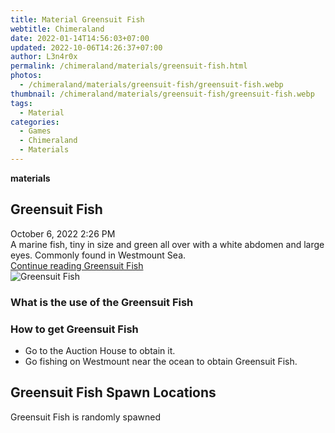 ```yaml
---
title: Material Greensuit Fish
webtitle: Chimeraland
date: 2022-01-14T14:56:03+07:00
updated: 2022-10-06T14:26:37+07:00
author: L3n4r0x
permalink: /chimeraland/materials/greensuit-fish.html
photos:
  - /chimeraland/materials/greensuit-fish/greensuit-fish.webp
thumbnail: /chimeraland/materials/greensuit-fish/greensuit-fish.webp
tags:
  - Material
categories:
  - Games
  - Chimeraland
  - Materials
---
```


<section id="bootstrap-wrapper">
  <link
    rel="stylesheet"
    href="https://cdn.statically.io/gh/dimaslanjaka/Web-Manajemen/40ac3225/css/bootstrap-4.5-wrapper.css"
  />
  <div
    class="row g-0 border rounded overflow-hidden flex-md-row mb-4 shadow-sm position-relative"
  >
    <div class="col p-4 d-flex flex-column position-static">
      <strong class="d-inline-block mb-2 text-success">materials</strong>
      <h2 class="mb-0">Greensuit Fish</h2>
      <div class="mb-1 text-muted">October 6, 2022 2:26 PM</div>
      <div class="mb-2 border p-1">
        A marine fish, tiny in size and green all over with a white abdomen and
        large eyes. Commonly found in Westmount Sea.
      </div>
      <a
        href="/chimeraland/materials/greensuit-fish.html"
        class="stretched-link d-none"
        >Continue reading Greensuit Fish</a
      >
    </div>
    <div class="col-auto d-none d-lg-block">
      <img
        src="/chimeraland/materials/greensuit-fish/greensuit-fish.webp"
        alt="Greensuit Fish"
      />
    </div>
  </div>
  <div class="row">
    <div class="col-lg-6 col-12 mb-2">
      <div class="card">
        <div class="card-body">
          <h3 class="card-title">What is the use of the Greensuit Fish</h3>
          <div class="card-text"><ul></ul></div>
        </div>
      </div>
    </div>
    <div class="col-lg-6 col-12 mb-2">
      <div class="card">
        <div class="card-body">
          <h3 class="card-title">How to get Greensuit Fish</h3>
          <div class="card-text">
            <ul>
              <li>Go to the Auction House to obtain it.</li>
              <li>
                Go fishing on Westmount near the ocean to obtain Greensuit Fish.
              </li>
            </ul>
          </div>
        </div>
      </div>
    </div>
    <div class="col-12 mb-2">
      <h2>Greensuit Fish Spawn Locations</h2>
      <p>Greensuit Fish is randomly spawned</p>
    </div>
  </div>
</section>